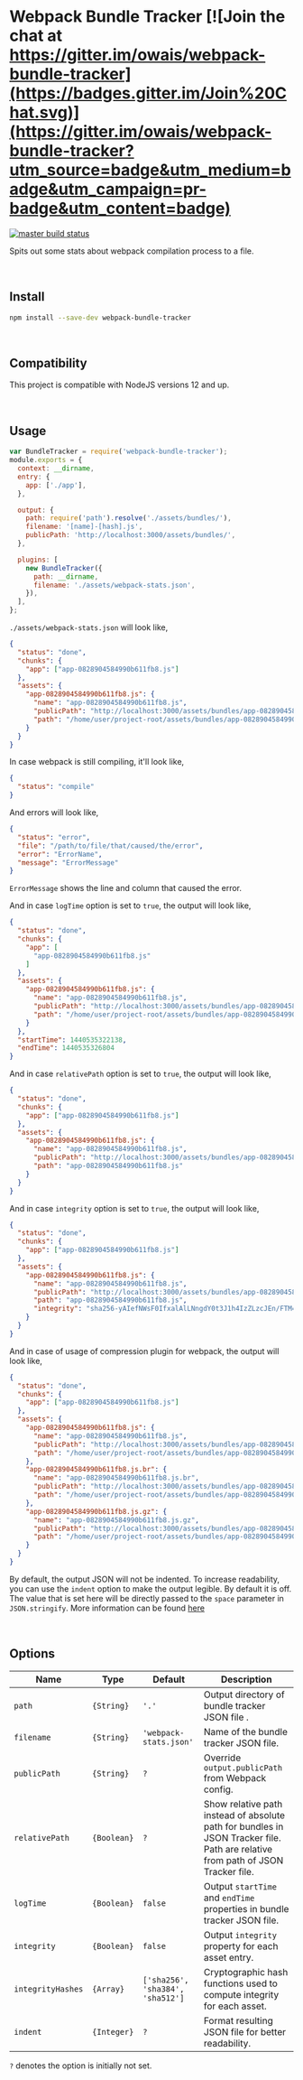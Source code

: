 # Webpack Bundle Tracker [![Join the chat at https://gitter.im/owais/webpack-bundle-tracker](https://badges.gitter.im/Join%20Chat.svg)](https://gitter.im/owais/webpack-bundle-tracker?utm_source=badge&utm_medium=badge&utm_campaign=pr-badge&utm_content=badge)
[![master build status](https://circleci.com/gh/django-webpack/webpack-bundle-tracker.svg?style=svg)](https://circleci.com/gh/django-webpack/webpack-bundle-tracker)

Spits out some stats about webpack compilation process to a file.

<br>

## Install

```bash
npm install --save-dev webpack-bundle-tracker
```

<br>

## Compatibility

This project is compatible with NodeJS versions 12 and up.


<br>

## Usage

```javascript
var BundleTracker = require('webpack-bundle-tracker');
module.exports = {
  context: __dirname,
  entry: {
    app: ['./app'],
  },

  output: {
    path: require('path').resolve('./assets/bundles/'),
    filename: '[name]-[hash].js',
    publicPath: 'http://localhost:3000/assets/bundles/',
  },

  plugins: [
    new BundleTracker({
      path: __dirname,
      filename: './assets/webpack-stats.json',
    }),
  ],
};
```

`./assets/webpack-stats.json` will look like,

```json
{
  "status": "done",
  "chunks": {
    "app": ["app-0828904584990b611fb8.js"]
  },
  "assets": {
    "app-0828904584990b611fb8.js": {
      "name": "app-0828904584990b611fb8.js",
      "publicPath": "http://localhost:3000/assets/bundles/app-0828904584990b611fb8.js",
      "path": "/home/user/project-root/assets/bundles/app-0828904584990b611fb8.js"
    }
  }
}
```

In case webpack is still compiling, it'll look like,

```json
{
  "status": "compile"
}
```

And errors will look like,

```json
{
  "status": "error",
  "file": "/path/to/file/that/caused/the/error",
  "error": "ErrorName",
  "message": "ErrorMessage"
}
```

`ErrorMessage` shows the line and column that caused the error.

And in case `logTime` option is set to `true`, the output will look like,

```json
{
  "status": "done",
  "chunks": {
    "app": [
      "app-0828904584990b611fb8.js"
    ]
  },
  "assets": {
    "app-0828904584990b611fb8.js": {
      "name": "app-0828904584990b611fb8.js",
      "publicPath": "http://localhost:3000/assets/bundles/app-0828904584990b611fb8.js",
      "path": "/home/user/project-root/assets/bundles/app-0828904584990b611fb8.js"
    }
  },
  "startTime": 1440535322138,
  "endTime": 1440535326804
}
```

And in case `relativePath` option is set to `true`, the output will look like,

```json
{
  "status": "done",
  "chunks": {
    "app": ["app-0828904584990b611fb8.js"]
  },
  "assets": {
    "app-0828904584990b611fb8.js": {
      "name": "app-0828904584990b611fb8.js",
      "publicPath": "http://localhost:3000/assets/bundles/app-0828904584990b611fb8.js",
      "path": "app-0828904584990b611fb8.js"
    }
  }
}
```

And in case `integrity` option is set to `true`, the output will look like,

```json
{
  "status": "done",
  "chunks": {
    "app": ["app-0828904584990b611fb8.js"]
  },
  "assets": {
    "app-0828904584990b611fb8.js": {
      "name": "app-0828904584990b611fb8.js",
      "publicPath": "http://localhost:3000/assets/bundles/app-0828904584990b611fb8.js",
      "path": "app-0828904584990b611fb8.js",
      "integrity": "sha256-yAIefNWsF0IfxalAlLNngdY0t3J1h4IzZLzcJEn/FTM= sha384-QmiRCOdQx6MVC721liFMbJjud6Kr5ryT1vhHI5htzftpzoI1P3IlBqbpg5AHjbBv sha512-kbLjakids0Z2vvrOrtV7s2FUvKcgM3bg0WQwuyGvJPE+zVqOL4t0UvWkeUzz5z2ZrDm0ST/dQjPBJaq7rDB/2Q=="
    }
  }
}
```

And in case of usage of compression plugin for webpack, the output will look like,

```json
{
  "status": "done",
  "chunks": {
    "app": ["app-0828904584990b611fb8.js"]
  },
  "assets": {
    "app-0828904584990b611fb8.js": {
      "name": "app-0828904584990b611fb8.js",
      "publicPath": "http://localhost:3000/assets/bundles/app-0828904584990b611fb8.js",
      "path": "/home/user/project-root/assets/bundles/app-0828904584990b611fb8.js"
    },
    "app-0828904584990b611fb8.js.br": {
      "name": "app-0828904584990b611fb8.js.br",
      "publicPath": "http://localhost:3000/assets/bundles/app-0828904584990b611fb8.js.br",
      "path": "/home/user/project-root/assets/bundles/app-0828904584990b611fb8.js.br"
    },
    "app-0828904584990b611fb8.js.gz": {
      "name": "app-0828904584990b611fb8.js.gz",
      "publicPath": "http://localhost:3000/assets/bundles/app-0828904584990b611fb8.js.gz",
      "path": "/home/user/project-root/assets/bundles/app-0828904584990b611fb8.js.gz"
    }
  }
}
```

By default, the output JSON will not be indented. To increase readability, you can use the `indent`
option to make the output legible. By default it is off. The value that is set here will be directly
passed to the `space` parameter in `JSON.stringify`. More information can be found [here](https://developer.mozilla.org/en-US/docs/Web/JavaScript/Reference/Global_Objects/JSON/stringify)

<br>

## Options

| Name              | Type        | Default                          | Description                                                                                                                     |
| ----------------- | ----------- | -------------------------------- | ------------------------------------------------------------------------------------------------------------------------------- |
| `path`            | `{String}`  | `'.'`                            | Output directory of bundle tracker JSON file .                                                                                  |
| `filename`        | `{String}`  | `'webpack-stats.json'`           | Name of the bundle tracker JSON file.                                                                                           |
| `publicPath`      | `{String}`  | `?`                              | Override `output.publicPath` from Webpack config.                                                                               |
| `relativePath`    | `{Boolean}` | `?`                              | Show relative path instead of absolute path for bundles in JSON Tracker file. Path are relative from path of JSON Tracker file. |
| `logTime`         | `{Boolean}` | `false`                          | Output `startTime` and `endTime` properties in bundle tracker JSON file.                                                        |
| `integrity`       | `{Boolean}` | `false`                          | Output `integrity` property for each asset entry.                                                                               |
| `integrityHashes` | `{Array}`   | `['sha256', 'sha384', 'sha512']` | Cryptographic hash functions used to compute integrity for each asset.                                                          |
| `indent` | `{Integer}`   | `?` | Format resulting JSON file for better readability.                                                          |

`?` denotes the option is initially not set.